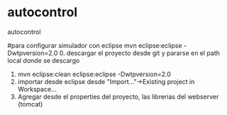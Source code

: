 # autocontrol
autocontrol

#para configurar simulador con eclipse
mvn eclipse:eclipse -Dwtpversion=2.0
0. descargar el proyecto desde git y pararse en el path local donde se descargo
1. mvn eclipse:clean eclipse:eclipse -Dwtpversion=2.0
2. importar desde eclipse desde "Import..."->Existing project in Workspace...
3. Agregar desde el properties del proyecto, las librerias del webserver (tomcat)


